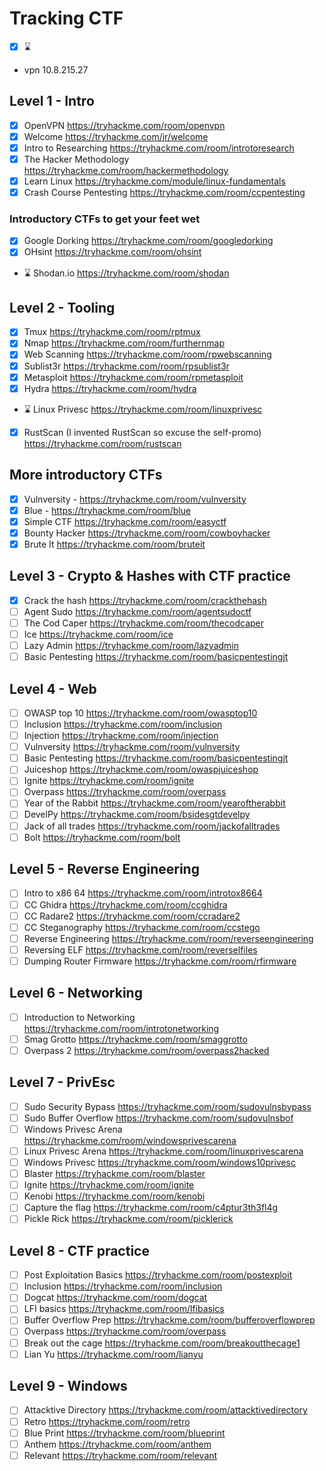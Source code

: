 # Tracking CTF

- [x] :hourglass:
- vpn 10.8.215.27

## Level 1 - Intro

- [x] OpenVPN https://tryhackme.com/room/openvpn
- [x] Welcome https://tryhackme.com/jr/welcome
- [x] Intro to Researching https://tryhackme.com/room/introtoresearch
- [x] The Hacker Methodology https://tryhackme.com/room/hackermethodology
- [x] Learn Linux https://tryhackme.com/module/linux-fundamentals
- [x] Crash Course Pentesting https://tryhackme.com/room/ccpentesting

### Introductory CTFs to get your feet wet

- [x] Google Dorking https://tryhackme.com/room/googledorking
- [x] OHsint https://tryhackme.com/room/ohsint
- :hourglass: Shodan.io https://tryhackme.com/room/shodan

## Level 2 - Tooling

- [x] Tmux https://tryhackme.com/room/rptmux
- [x] Nmap https://tryhackme.com/room/furthernmap
- [x] Web Scanning https://tryhackme.com/room/rpwebscanning
- [x] Sublist3r https://tryhackme.com/room/rpsublist3r
- [x] Metasploit https://tryhackme.com/room/rpmetasploit
- [x] Hydra https://tryhackme.com/room/hydra
- :hourglass: Linux Privesc https://tryhackme.com/room/linuxprivesc
- [x] RustScan (I invented RustScan so excuse the self-promo) https://tryhackme.com/room/rustscan

## More introductory CTFs

- [x] Vulnversity - https://tryhackme.com/room/vulnversity
- [x] Blue - https://tryhackme.com/room/blue
- [x] Simple CTF https://tryhackme.com/room/easyctf
- [x] Bounty Hacker https://tryhackme.com/room/cowboyhacker
- [x] Brute It https://tryhackme.com/room/bruteit

## Level 3 - Crypto & Hashes with CTF practice

- [x] Crack the hash https://tryhackme.com/room/crackthehash
- [ ] Agent Sudo https://tryhackme.com/room/agentsudoctf
- [ ] The Cod Caper https://tryhackme.com/room/thecodcaper
- [ ] Ice https://tryhackme.com/room/ice
- [ ] Lazy Admin https://tryhackme.com/room/lazyadmin
- [ ] Basic Pentesting https://tryhackme.com/room/basicpentestingjt

## Level 4 - Web

- [ ] OWASP top 10 https://tryhackme.com/room/owasptop10
- [ ] Inclusion https://tryhackme.com/room/inclusion
- [ ] Injection https://tryhackme.com/room/injection
- [ ] Vulnversity https://tryhackme.com/room/vulnversity
- [ ] Basic Pentesting https://tryhackme.com/room/basicpentestingjt
- [ ] Juiceshop https://tryhackme.com/room/owaspjuiceshop
- [ ] Ignite https://tryhackme.com/room/ignite
- [ ] Overpass https://tryhackme.com/room/overpass
- [ ] Year of the Rabbit https://tryhackme.com/room/yearoftherabbit
- [ ] DevelPy https://tryhackme.com/room/bsidesgtdevelpy
- [ ] Jack of all trades https://tryhackme.com/room/jackofalltrades
- [ ] Bolt https://tryhackme.com/room/bolt

## Level 5 - Reverse Engineering

- [ ] Intro to x86 64 https://tryhackme.com/room/introtox8664
- [ ] CC Ghidra https://tryhackme.com/room/ccghidra
- [ ] CC Radare2 https://tryhackme.com/room/ccradare2
- [ ] CC Steganography https://tryhackme.com/room/ccstego
- [ ] Reverse Engineering https://tryhackme.com/room/reverseengineering
- [ ] Reversing ELF https://tryhackme.com/room/reverselfiles
- [ ] Dumping Router Firmware https://tryhackme.com/room/rfirmware

## Level 6 - Networking

- [ ] Introduction to Networking https://tryhackme.com/room/introtonetworking
- [ ] Smag Grotto https://tryhackme.com/room/smaggrotto
- [ ] Overpass 2 https://tryhackme.com/room/overpass2hacked

## Level 7 - PrivEsc

- [ ] Sudo Security Bypass https://tryhackme.com/room/sudovulnsbypass
- [ ] Sudo Buffer Overflow https://tryhackme.com/room/sudovulnsbof
- [ ] Windows Privesc Arena https://tryhackme.com/room/windowsprivescarena
- [ ] Linux Privesc Arena https://tryhackme.com/room/linuxprivescarena
- [ ] Windows Privesc https://tryhackme.com/room/windows10privesc
- [ ] Blaster https://tryhackme.com/room/blaster
- [ ] Ignite https://tryhackme.com/room/ignite
- [ ] Kenobi https://tryhackme.com/room/kenobi
- [ ] Capture the flag https://tryhackme.com/room/c4ptur3th3fl4g
- [ ] Pickle Rick https://tryhackme.com/room/picklerick

## Level 8 - CTF practice

- [ ] Post Exploitation Basics https://tryhackme.com/room/postexploit
- [ ] Inclusion https://tryhackme.com/room/inclusion
- [ ] Dogcat https://tryhackme.com/room/dogcat
- [ ] LFI basics https://tryhackme.com/room/lfibasics
- [ ] Buffer Overflow Prep https://tryhackme.com/room/bufferoverflowprep
- [ ] Overpass https://tryhackme.com/room/overpass
- [ ] Break out the cage https://tryhackme.com/room/breakoutthecage1
- [ ] Lian Yu https://tryhackme.com/room/lianyu

## Level 9 - Windows

- [ ] Attacktive Directory https://tryhackme.com/room/attacktivedirectory
- [ ] Retro https://tryhackme.com/room/retro
- [ ] Blue Print https://tryhackme.com/room/blueprint
- [ ] Anthem https://tryhackme.com/room/anthem
- [ ] Relevant https://tryhackme.com/room/relevant
